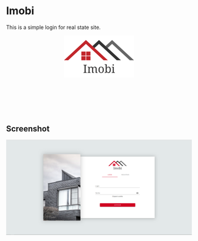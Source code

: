 # Imobi

This is a simple login for real state site.

<p align="center" style="margin: 0 auto 40px; height: 200px">
	<img src="src/assets/images/logo.jpeg" />
</p>

## Screenshot

<p align="center">
	<img src="src/assets/images/photo.png" />
</p>

